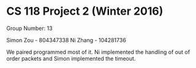 # CS 118 Project 2 (Winter 2016)

Group Number: 13

Simon Zou - 804347338
Ni Zhang - 104281736

We paired programmed most of it. Ni implemented the handling of out of order packets and Simon implemented the timeout.